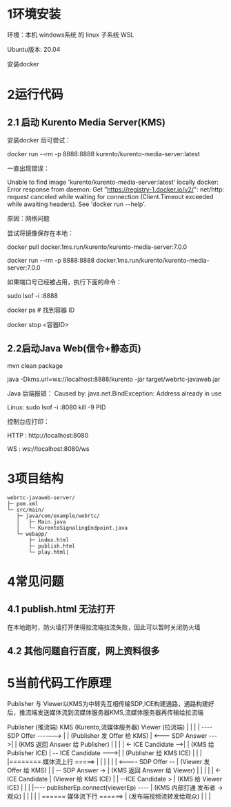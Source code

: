# 1环境安装
环境：本机 windows系统 的 linux 子系统 WSL

Ubuntu版本: 20.04

安装docker

# 2运行代码
## 2.1 启动 Kurento Media Server(KMS)
安装docker 后可尝试：

docker run --rm -p 8888:8888 kurento/kurento-media-server:latest

一直出现错误：

Unable to find image 'kurento/kurento-media-server:latest' locally docker: Error response from daemon: Get "https://registry-1.docker.io/v2/": net/http: request canceled while waiting for connection (Client.Timeout exceeded while awaiting headers). See 'docker run --help'.

原因：网络问题

尝试将镜像保存在本地：

docker pull docker.1ms.run/kurento/kurento-media-server:7.0.0

docker run --rm -p 8888:8888 docker.1ms.run/kurento/kurento-media-server:7.0.0

如果端口号已经被占用，执行下面的命令：

sudo lsof -i :8888

docker ps   # 找到容器 ID

docker stop <容器ID>

## 2.2启动Java Web(信令+静态页)

mvn clean package

java -Dkms.url=ws://localhost:8888/kurento -jar target/webrtc-javaweb.jar

Java 后端报错： Caused by: java.net.BindException: Address already in use

Linux: sudo lsof -i :8080 kill -9 PID

控制台应打印：

HTTP : http://localhost:8080

WS   : ws://localhost:8080/ws

# 3项目结构
```text
webrtc-javaweb-server/
├─ pom.xml
└─ src/main/
   ├─ java/com/example/webrtc/
   │   ├─ Main.java
   │   └─ KurentoSignalingEndpoint.java
   └─ webapp/
       ├─ index.html
       ├─ publish.html
       └─ play.html|
```
    
# 4常见问题
## 4.1 publish.html 无法打开
在本地跑时，防火墙打开使得拉流端拉流失败，因此可以暂时关闭防火墙
## 4.2 其他问题自行百度，网上资料很多

# 5当前代码工作原理
Publisher 与 Viewer以KMS为中转先互相传输SDP,ICE构建通路，通路构建好后，推流端发送媒体流到流媒体服务器KMS,流媒体服务器再传输给拉流端

Publisher (推流端)        KMS (Kurento,流媒体服务器)               Viewer (拉流端)
      |                               |                           |
      | ---- SDP Offer ------> |                           |  (Publisher 发 Offer 给 KMS)
      | <--- SDP Answer --->|                           |  (KMS 返回 Answer 给 Publisher)
      |                               |                           |
      | <- ICE Candidate -->|                           |  (KMS 给 Publisher ICE)
      | -- ICE Candidate --->|                           |  (Publisher 给 KMS ICE)
      |                               |                           |
      |======== 媒体流上行 =====>          |
      |                               |                           |
      |                               | <---- SDP Offer -- |  (Viewer 发 Offer 给 KMS)
      |                               | -- SDP Answer -> |  (KMS 返回 Answer 给 Viewer)
      |                               |                           |
      |                               | <- ICE Candidate  |  (Viewer 给 KMS ICE)
      |                               | --ICE Candidate > |  (KMS 给 Viewer ICE)
      |                               |                           |
      |---- publisherEp.connect(viewerEp) ----             |  (KMS 内部打通 发布者 → 观众)
      |                                |                           |
      |                                | ====== 媒体流下行 ======> |  (发布端视频流转发给观众)
      |                                |                           |


